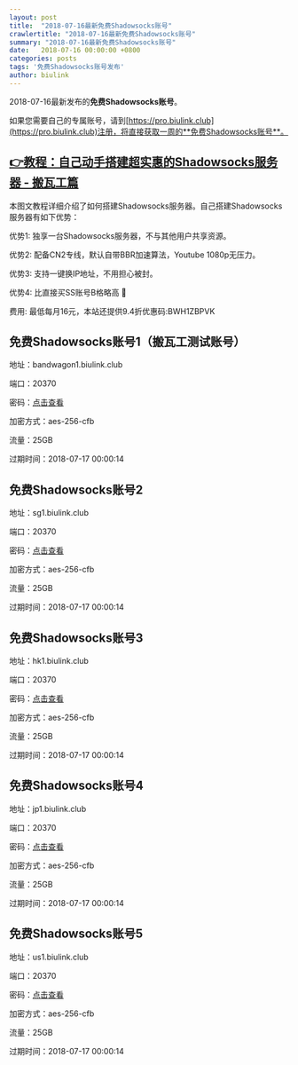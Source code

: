 ```yaml
---
layout: post
title:  "2018-07-16最新免费Shadowsocks账号"
crawlertitle: "2018-07-16最新免费Shadowsocks账号"
summary: "2018-07-16最新免费Shadowsocks账号"
date:   2018-07-16 00:00:00 +0800
categories: posts
tags: '免费Shadowsocks账号发布'
author: biulink
---
```


2018-07-16最新发布的**免费Shadowsocks账号**。

如果您需要自己的专属账号，请到[https://pro.biulink.club](https://pro.biulink.club)注册，将直接获取一周的**免费Shadowsocks账号**。

## [👉教程：自己动手搭建超实惠的Shadowsocks服务器 - 搬瓦工篇](https://github.com/Biulink/ShadowsocksTutorials/blob/master/%E6%95%99%E6%82%A8%E8%87%AA%E5%B7%B1%E5%8A%A8%E6%89%8B%E6%90%AD%E5%BB%BA%E8%B6%85%E5%AE%9E%E6%83%A0%E7%9A%84Shadowsocks%E6%9C%8D%E5%8A%A1%E5%99%A8%20-%20%E6%90%AC%E7%93%A6%E5%B7%A5%E7%AF%87.md)
  
  本图文教程详细介绍了如何搭建Shadowsocks服务器。自己搭建Shadowsocks服务器有如下优势：

  优势1: 独享一台Shadowsocks服务器，不与其他用户共享资源。

  优势2: 配备CN2专线，默认自带BBR加速算法，Youtube 1080p无压力。

  优势3: 支持一键换IP地址，不用担心被封。

  优势4: 比直接买SS账号B格略高 🙂

  费用: 最低每月16元，本站还提供9.4折优惠码:BWH1ZBPVK  
## 免费Shadowsocks账号1（搬瓦工测试账号）

地址：bandwagon1.biulink.club

端口：20370

密码：[点击查看](https://github.com/Biulink/ShadowsocksTutorials/blob/master/publish/2018-07-16%E6%9C%80%E6%96%B0%E5%85%8D%E8%B4%B9Shadowsocks%E8%B4%A6%E5%8F%B7.md)

加密方式：aes-256-cfb

流量：25GB

过期时间：2018-07-17 00:00:14

## 免费Shadowsocks账号2

地址：sg1.biulink.club

端口：20370

密码：[点击查看](https://github.com/Biulink/ShadowsocksTutorials/blob/master/publish/2018-07-16%E6%9C%80%E6%96%B0%E5%85%8D%E8%B4%B9Shadowsocks%E8%B4%A6%E5%8F%B7.md)

加密方式：aes-256-cfb

流量：25GB

过期时间：2018-07-17 00:00:14

## 免费Shadowsocks账号3

地址：hk1.biulink.club

端口：20370

密码：[点击查看](https://github.com/Biulink/ShadowsocksTutorials/blob/master/publish/2018-07-16%E6%9C%80%E6%96%B0%E5%85%8D%E8%B4%B9Shadowsocks%E8%B4%A6%E5%8F%B7.md)

加密方式：aes-256-cfb

流量：25GB

过期时间：2018-07-17 00:00:14

## 免费Shadowsocks账号4

地址：jp1.biulink.club

端口：20370

密码：[点击查看](https://github.com/Biulink/ShadowsocksTutorials/blob/master/publish/2018-07-16%E6%9C%80%E6%96%B0%E5%85%8D%E8%B4%B9Shadowsocks%E8%B4%A6%E5%8F%B7.md)

加密方式：aes-256-cfb

流量：25GB

过期时间：2018-07-17 00:00:14

## 免费Shadowsocks账号5

地址：us1.biulink.club

端口：20370

密码：[点击查看](https://github.com/Biulink/ShadowsocksTutorials/blob/master/publish/2018-07-16%E6%9C%80%E6%96%B0%E5%85%8D%E8%B4%B9Shadowsocks%E8%B4%A6%E5%8F%B7.md)

加密方式：aes-256-cfb

流量：25GB

过期时间：2018-07-17 00:00:14

